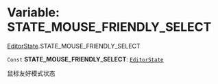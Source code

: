 # Variable: STATE\_MOUSE\_FRIENDLY\_SELECT

[EditorState](/en/auto-docs/fixed-layout-editor/modules/EditorState.md).STATE\_MOUSE\_FRIENDLY\_SELECT

`Const` **STATE\_MOUSE\_FRIENDLY\_SELECT**: [`EditorState`](/en/auto-docs/fixed-layout-editor/interfaces/EditorState-1.md)

鼠标友好模式状态
